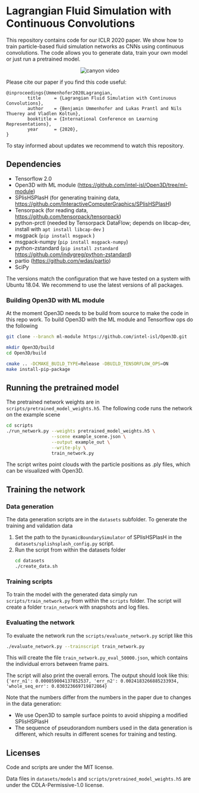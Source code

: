 # Lagrangian Fluid Simulation with Continuous Convolutions

This repository contains code for our ICLR 2020 paper. 
We show how to train particle-based fluid simulation networks as CNNs using 
continuous convolutions. The code allows you to generate data, train your own 
model or just run a pretrained model.

<p align="center"> <img src="images/canyon.gif" alt="canyon video"> </p>

Please cite our paper if you find this code useful:
```
@inproceedings{Ummenhofer2020Lagrangian,
        title     = {Lagrangian Fluid Simulation with Continuous Convolutions},
        author    = {Benjamin Ummenhofer and Lukas Prantl and Nils Thuerey and Vladlen Koltun},
        booktitle = {International Conference on Learning Representations},
        year      = {2020},
}
```

To stay informed about updates we recommend to watch this repository.

## Dependencies

- Tensorflow 2.0
- Open3D with ML module (https://github.com/intel-isl/Open3D/tree/ml-module)
- SPlisHSPlasH (for generating training data, https://github.com/InteractiveComputerGraphics/SPlisHSPlasH)
- Tensorpack (for reading data, https://github.com/tensorpack/tensorpack)
- python-prctl (needed by Tensorpack DataFlow; depends on libcap-dev, install with ```apt install libcap-dev``` )
- msgpack (```pip install msgpack``` )
- msgpack-numpy (```pip install msgpack-numpy```)
- python-zstandard (```pip install zstandard``` https://github.com/indygreg/python-zstandard)
- partio (https://github.com/wdas/partio)
- SciPy

The versions match the configuration that we have tested on a system with Ubuntu 18.04.
We recommend to use the latest versions of all packages.


### Building Open3D with ML module
At the moment Open3D needs to be build from source to make the code in this 
repo work. To build Open3D with the ML module and Tensorflow ops do the 
following
```bash
git clone --branch ml-module https://github.com/intel-isl/Open3D.git

mkdir Open3D/build
cd Open3D/build

cmake .. -DCMAKE_BUILD_TYPE=Release -DBUILD_TENSORFLOW_OPS=ON
make install-pip-package
```



## Running the pretrained model

The pretrained network weights are in ```scripts/pretrained_model_weights.h5```.
The following code runs the network on the example scene
```bash
cd scripts
./run_network.py --weights pretrained_model_weights.h5 \
                 --scene example_scene.json \
                 --output example_out \
                 --write-ply \
                 train_network.py
```
The script writes point clouds with the particle positions as .ply files, which can be visualized with Open3D.


## Training the network

### Data generation
The data generation scripts are in the ```datasets``` subfolder.
To generate the training and validation data 
 1. Set the path to the ```DynamicBoundarySimulator``` of SPlisHSPlasH in the ```datasets/splishsplash_config.py``` script.
 2. Run the script from within the datasets folder 
    ```bash
    cd datasets
    ./create_data.sh
    ```

### Training scripts
To train the model with the generated data simply run ```scripts/train_network.py``` from within the ```scripts``` folder.
The script will create a folder ```train_network``` with snapshots and log files.

### Evaluating the network
To evaluate the network run the ```scripts/evaluate_network.py``` script like this
```bash
./evaluate_network.py --trainscript train_network.py
```

This will create the file ```train_network.py_eval_50000.json```, which contains the 
individual errors between frame pairs.

The script will also print the overall errors. The output should look like 
this:
```{'err_n1': 0.000859004137852537, 'err_n2': 0.0024183266885233934, 'whole_seq_err': 0.030323669719872864}```

Note that the numbers differ from the numbers in the paper due to changes in 
the data generation:
 - We use Open3D to sample surface points to avoid shipping a modified 
   SPlisHSPlasH
 - The sequence of pseudorandom numbers used in the data generation is 
   different, which results in different scenes for training and testing.


## Licenses

Code and scripts are under the MIT license.

Data files in ```datasets/models``` and ```scripts/pretrained_model_weights.h5``` are under the CDLA-Permissive-1.0 license.
